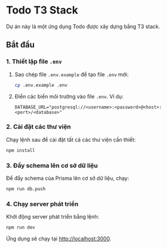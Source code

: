 # Todo T3 Stack

Dự án này là một ứng dụng Todo được xây dựng bằng T3 stack.

## Bắt đầu

### 1. Thiết lập file `.env`

1. Sao chép file `.env.example` để tạo file `.env` mới:
   ```bash
   cp .env.example .env
   ```
2. Điền các biến môi trường vào file `.env`. Ví dụ:
   ```properties
   DATABASE_URL="postgresql://<username>:<password>@<host>:<port>/<database>"
   ```

### 2. Cài đặt các thư viện

Chạy lệnh sau để cài đặt tất cả các thư viện cần thiết:
```bash
npm install
```

### 3. Đẩy schema lên cơ sở dữ liệu

Để đẩy schema của Prisma lên cơ sở dữ liệu, chạy:
```bash
npm run db.push
```

### 4. Chạy server phát triển

Khởi động server phát triển bằng lệnh:
```bash
npm run dev
```

Ứng dụng sẽ chạy tại [http://localhost:3000](http://localhost:3000).
